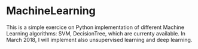 # MachineLearning


This is a simple exercice on Python implementation of different Machine Learning algorithms: SVM, DecisionTree, 
which are currenty available. In March 2018, I will implement also unsupervised learning and deep learning.
